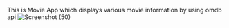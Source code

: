 This is Movie App which displays various movie information by using omdb api
![Screenshot (50)](https://github.com/user-attachments/assets/b20f93db-1bf4-41f5-bc38-2f806c3fc345)


